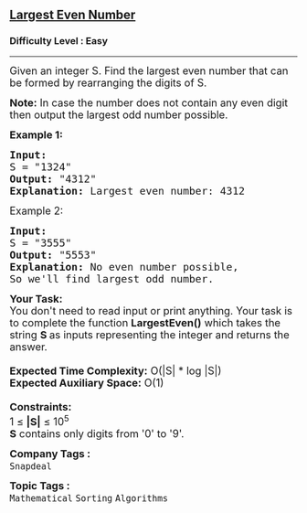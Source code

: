 <h2><a href="https://practice.geeksforgeeks.org/problems/largest-even-number3821/1?page=2&sortBy=submissions&searchQuery=largest">Largest Even Number</a></h2><h3>Difficulty Level : Easy</h3><hr><div class="problems_problem_content__Xm_eO"><p><span style="font-size:18px">Given an integer S. Find the largest even number that can be formed by rearranging the digits of S.</span></p>

<p><span style="font-size:18px"><strong>Note:</strong> In case the number does not contain any even digit then output the largest odd number possible.</span></p>

<p><span style="font-size:18px"><strong>Example 1:</strong></span></p>

<pre><span style="font-size:18px"><strong>Input:</strong>
S = "1324"
<strong>Output:</strong> "4312"
<strong>Explanation:</strong> Largest even number: 4312</span>
</pre>

<p><span style="font-size:18px">Example 2:</span></p>

<pre><span style="font-size:18px"><strong>Input:</strong>
S = "3555"
<strong>Output:</strong> "5553"
<strong>Explanation:</strong> No even number possible,
So we'll find largest odd number.</span>
</pre>

<p><span style="font-size:18px"><strong>Your Task:&nbsp;&nbsp;</strong><br>
You don't need to read input or print anything. Your task is to complete the function&nbsp;<strong>LargestEven()</strong>&nbsp;which takes the string <strong>S&nbsp;</strong>as inputs representing the integer&nbsp;and returns the answer.<br>
<br>
<strong>Expected Time Complexity:</strong>&nbsp;O(|S| * log |S|)<br>
<strong>Expected Auxiliary Space:</strong>&nbsp;O(1)<br>
<br>
<strong>Constraints:</strong><br>
1 ≤ <strong>|S|</strong> ≤ 10<sup>5</sup><br>
<strong>S</strong> contains only digits from '0' to '9'.</span></p>
</div><p><span style=font-size:18px><strong>Company Tags : </strong><br><code>Snapdeal</code>&nbsp;<br><p><span style=font-size:18px><strong>Topic Tags : </strong><br><code>Mathematical</code>&nbsp;<code>Sorting</code>&nbsp;<code>Algorithms</code>&nbsp;